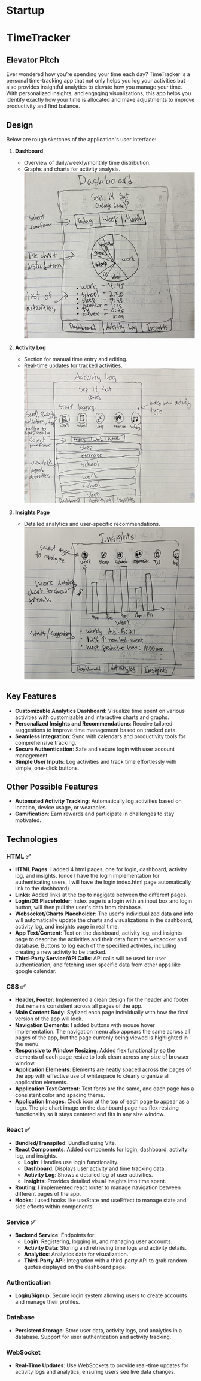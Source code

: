 # Startup

# TimeTracker

## Elevator Pitch
Ever wondered how you’re spending your time each day? TimeTracker is a personal time-tracking app that not only helps you log your activities but also provides insightful analytics to elevate how you manage your time. With personalized insights, and engaging visualizations, this app helps you identify exactly how your time is allocated and make adjustments to improve productivity and find balance.

## Design
Below are rough sketches of the application's user interface:

1. **Dashboard**
   - Overview of daily/weekly/monthly time distribution.
   - Graphs and charts for activity analysis.
![Dashboard](assets/Dashboard-mockup.jpg)

2. **Activity Log**
   - Section for manual time entry and editing.
   - Real-time updates for tracked activities.
![Activity Log](assets/ActivityLog-mockup.jpg)

3. **Insights Page**
   - Detailed analytics and user-specific recommendations.
![Insights Page](assets/InsightsPage-mockup.jpg)


## Key Features
- **Customizable Analytics Dashboard**: Visualize time spent on various activities with customizable and interactive charts and graphs.
- **Personalized Insights and Recommendations**: Receive tailored suggestions to improve time management based on tracked data.
- **Seamless Integration**: Sync with calendars and productivity tools for comprehensive tracking.
- **Secure Authentication**: Safe and secure login with user account management.
- **Simple User Inputs**: Log activities and track time effortlessly with simple, one-click buttons.

## Other Possible Features
- **Automated Activity Tracking**: Automatically log activities based on location, device usage, or wearables.
- **Gamification**: Earn rewards and participate in challenges to stay motivated.


## Technologies
### HTML ✅
- **HTML Pages**: I added 4 html pages, one for login, dashboard, activity log, and insights. (once I have the login implementation for authenticating users, I will have the login index.html page automatically link to the dashboard)
- **Links**: Added links at the top to nagigate between the different pages.
- **Login/DB Placeholder**: Index page is a login with an input box and login button, will then pull the user's data from database.
- **Websocket/Charts Placeholder**: The user's individualized data and info will automatically update the charts and visualizations in the dashboard, activity log, and insights page in real time.
- **App Text/Content**: Text on the dashboard, activity log, and insights page to describe the activities and their data from the websocket and database. Buttons to log each of the specified activites, including creating a new activity to be tracked. 
- **Third-Party Service/API Calls**: API calls will be used for user authentication, and fetching user specific data from other apps like google calendar.

### CSS ✅
- **Header, Footer**: Implemented a clean design for the header and footer that remains consistent across all pages of the app.
- **Main Content Body**: Stylized each page individually with how the final version of the app will look.
- **Navigation Elements**: I added buttons with mouse hover implementation. The navigation menu also appears the same across all pages of the app, but the page currenly being viewed is highlighted in the menu.
- **Responsive to Window Resizing**: Added flex functionality so the elements of each page resize to look clean across any size of browser window.
- **Application Elements**: Elements are neatly spaced across the pages of the app with effective use of whitespace to clearly organize all application elements.
- **Application Text Content**: Text fonts are the same, and each page has a consistent color and spacing theme.
- **Application Images**: Clock icon at the top of each page to appear as a logo. The pie chart image on the dashboard page has flex resizing functionality so it stays centered and fits in any size window.

### React ✅
- **Bundled/Transpiled**: Bundled using Vite.
- **React Components**: Added components for login, dashboard, activity log, and insights.
   - **Login**: Handles use login functionality.
   - **Dashboard**: Displays user activity and time tracking data.
   - **Activity Log**: Shows a detailed log of user activities.
   - **Insights**: Provides detailed visual insights into time spent.
- **Routing**: I implemented react router to manage navigation between different pages of the app.
- **Hooks**: I used hooks like useState and useEffect to manage state and side effects within components.

### Service ✅
- **Backend Service**: Endpoints for:
  - **Login**: Registering, logging in, and managing user accounts.
  - **Activity Data**: Storing and retrieving time logs and activity details.
  - **Analytics**: Analytics data for visualization.
  - **Third-Party API**: Integration with a third-party API to grab random quotes displayed on the dashboard page.

### Authentication
- **Login/Signup**: Secure login system allowing users to create accounts and manage their profiles.

### Database
- **Persistent Storage**: Store user data, activity logs, and analytics in a database. Support for user authentication and activity tracking.

### WebSocket
- **Real-Time Updates**: Use WebSockets to provide real-time updates for activity logs and analytics, ensuring users see live data changes.